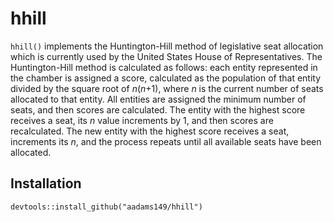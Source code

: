 # hhill

`hhill()` implements the Huntington-Hill method of legislative
 seat allocation which is currently used by the
 United States House of Representatives.
 The Huntington-Hill method is calculated as follows:
 each entity represented in the chamber
 is assigned a score, calculated as the population of that
 entity divided by the square root
 of *n*(*n*+1), where *n* is the current number of seats
 allocated to that entity. All entities are assigned
 the minimum number of seats, and then scores are calculated.
 The entity with the highest score receives a seat,
 its *n* value increments by 1, and then scores are recalculated.
 The new entity with the highest score receives a seat,
 increments its *n*, and the process repeats until all available
 seats have been allocated.
 
 ## Installation
 
 ```
 devtools::install_github("aadams149/hhill")
```
